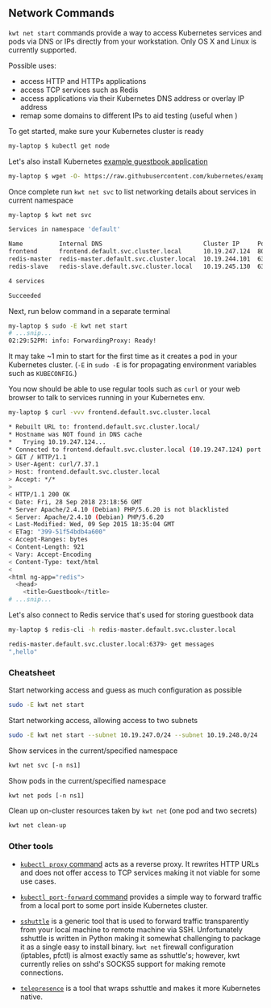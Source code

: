 ## Network Commands

`kwt net start` commands provide a way to access Kubernetes services and pods via DNS or IPs directly from your workstation. Only OS X and Linux is currently supported. 

Possible uses:

- access HTTP and HTTPs applications
- access TCP services such as Redis
- access applications via their Kubernetes DNS address or overlay IP address
- remap some domains to different IPs to aid testing (useful when )

To get started, make sure your Kubernetes cluster is ready

```bash
my-laptop $ kubectl get node
```

Let's also install Kubernetes [example guestbook application](https://github.com/kubernetes/examples/tree/master/guestbook)

```bash
my-laptop $ wget -O- https://raw.githubusercontent.com/kubernetes/examples/3a2f276a561d877e0f93986829568eeea98d2327/guestbook/all-in-one/guestbook-all-in-one.yaml | kubectl apply -f -
```

Once complete run `kwt net svc` to list networking details about services in current namespace

```bash
my-laptop $ kwt net svc

Services in namespace 'default'

Name          Internal DNS                            Cluster IP     Ports
frontend      frontend.default.svc.cluster.local      10.19.247.124  80/tcp
redis-master  redis-master.default.svc.cluster.local  10.19.244.101  6379/tcp
redis-slave   redis-slave.default.svc.cluster.local   10.19.245.130  6379/tcp

4 services

Succeeded
```

Next, run below command in a separate terminal

```bash
my-laptop $ sudo -E kwt net start
# ...snip...
02:29:52PM: info: ForwardingProxy: Ready!
```

It may take ~1 min to start for the first time as it creates a pod in your Kubernetes cluster. (`-E` in `sudo -E` is for propagating environment variables such as `KUBECONFIG`.)

You now should be able to use regular tools such as `curl` or your web browser to talk to services running in your Kubernetes env.

```bash
my-laptop $ curl -vvv frontend.default.svc.cluster.local

* Rebuilt URL to: frontend.default.svc.cluster.local/
* Hostname was NOT found in DNS cache
*   Trying 10.19.247.124...
* Connected to frontend.default.svc.cluster.local (10.19.247.124) port 80 (#0)
> GET / HTTP/1.1
> User-Agent: curl/7.37.1
> Host: frontend.default.svc.cluster.local
> Accept: */*
>
< HTTP/1.1 200 OK
< Date: Fri, 28 Sep 2018 23:18:56 GMT
* Server Apache/2.4.10 (Debian) PHP/5.6.20 is not blacklisted
< Server: Apache/2.4.10 (Debian) PHP/5.6.20
< Last-Modified: Wed, 09 Sep 2015 18:35:04 GMT
< ETag: "399-51f54bdb4a600"
< Accept-Ranges: bytes
< Content-Length: 921
< Vary: Accept-Encoding
< Content-Type: text/html
<
<html ng-app="redis">
  <head>
    <title>Guestbook</title>
# ...snip...
```

Let's also connect to Redis service that's used for storing guestbook data

```bash
my-laptop $ redis-cli -h redis-master.default.svc.cluster.local

redis-master.default.svc.cluster.local:6379> get messages
",hello"
```

### Cheatsheet

Start networking access and guess as much configuration as possible

```bash
sudo -E kwt net start
```

Start networking access, allowing access to two subnets

```bash
sudo -E kwt net start --subnet 10.19.247.0/24 --subnet 10.19.248.0/24
```

Show services in the current/specified namespace

```bash
kwt net svc [-n ns1]
```

Show pods in the current/specified namespace

```bash
kwt net pods [-n ns1]
```

Clean up on-cluster resources taken by `kwt net` (one pod and two secrets)

```bash
kwt net clean-up
```

### Other tools

- [`kubectl proxy` command](https://kubernetes.io/docs/tasks/access-application-cluster/access-cluster/) acts as a reverse proxy. It rewrites HTTP URLs and does not offer access to TCP services making it not viable for some use cases.

- [`kubectl port-forward` command](https://kubernetes.io/docs/tasks/access-application-cluster/port-forward-access-application-cluster/) provides a simple way to forward traffic from a local port to some port inside Kubernetes cluster.

- [`sshuttle`](https://github.com/sshuttle/sshuttle) is a generic tool that is used to forward traffic transparently from your local machine to remote machine via SSH. Unfortunately sshuttle is written in Python making it somewhat challenging to package it as a single easy to install binary. `kwt net` firewall configuration (iptables, pfctl) is almost exactly same as sshuttle's; however, kwt currently relies on sshd's SOCKS5 support for making remote connections.

- [`telepresence`](https://github.com/telepresenceio/telepresence/) is a tool that wraps sshuttle and makes it more Kubernetes native.
